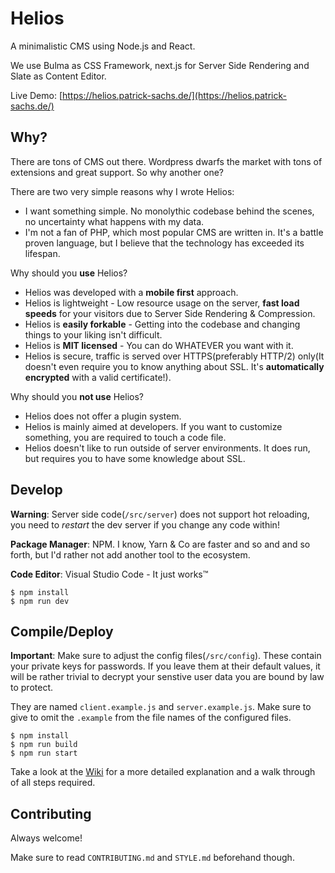 # Helios

A minimalistic CMS using Node.js and React.

We use Bulma as CSS Framework, next.js for Server Side Rendering and Slate as Content Editor.

Live Demo: [https://helios.patrick-sachs.de/](https://helios.patrick-sachs.de/)

## Why?

There are tons of CMS out there. Wordpress dwarfs the market with tons of extensions and great support. So why another one?

There are two very simple reasons why I wrote Helios:

- I want something simple. No monolythic codebase behind the scenes, no uncertainty what happens with my data.
- I'm not a fan of PHP, which most popular CMS are written in. It's a battle proven language, but I believe that the technology has exceeded its lifespan.

Why should you **use** Helios?

- Helios was developed with a **mobile first** approach.
- Helios is lightweight - Low resource usage on the server, **fast load speeds** for your visitors due to Server Side Rendering & Compression.
- Helios is **easily forkable** - Getting into the codebase and changing things to your liking isn't difficult.
- Helios is **MIT licensed** - You can do WHATEVER you want with it.
- Helios is secure, traffic is served over HTTPS(preferably HTTP/2) only(It doesn't even require you to know anything about SSL. It's **automatically encrypted** with a valid certificate!).

Why should you **not use** Helios?

- Helios does not offer a plugin system.
- Helios is mainly aimed at developers. If you want to customize something, you are required to touch a code file.
- Helios doesn't like to run outside of server environments. It does run, but requires you to have some knowledge about SSL.

## Develop

**Warning**: Server side code(`/src/server`) does not support hot reloading, you need to *restart* the dev server if you change any code within!

**Package Manager**: NPM. I know, Yarn & Co are faster and so and and so forth, but I'd rather not add another tool to the ecosystem.

**Code Editor**: Visual Studio Code - It just works™️

```
$ npm install
$ npm run dev
```

## Compile/Deploy

**Important**: Make sure to adjust the config files(`/src/config`). These contain your private keys for passwords. If you leave them at their default values, it will be rather trivial to decrypt your senstive user data you are bound by law to protect.

They are named `client.example.js` and `server.example.js`. Make sure to give to omit the `.example` from the file names of the configured files.

```
$ npm install
$ npm run build
$ npm run start
```

Take a look at the [Wiki](https://github.com/PatrickSachs/helios/wiki) for a more detailed explanation and a walk through of all steps required.

## Contributing

Always welcome!

Make sure to read `CONTRIBUTING.md` and `STYLE.md` beforehand though.